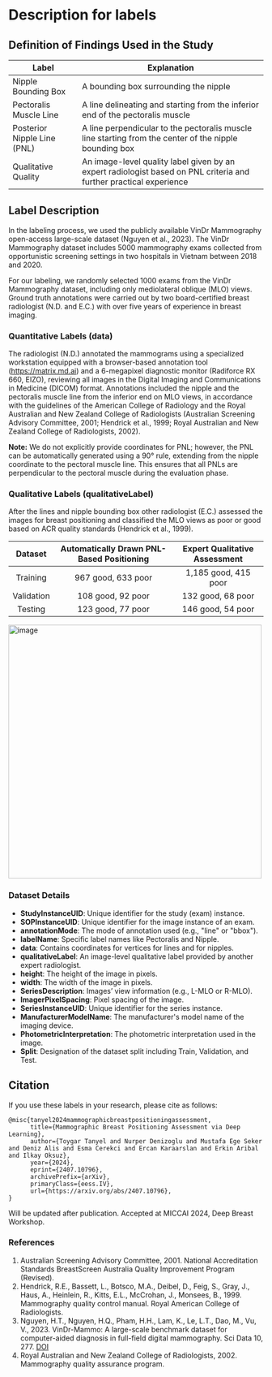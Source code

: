 # Description for labels

## Definition of Findings Used in the Study

| Label                   | Explanation                                                                                   |
|-------------------------|-----------------------------------------------------------------------------------------------|
| Nipple Bounding Box     | A bounding box surrounding the nipple                                                         |
| Pectoralis Muscle Line  | A line delineating and starting from the inferior end of the pectoralis muscle                 |
| Posterior Nipple Line (PNL) | A line perpendicular to the pectoralis muscle line starting from the center of the nipple bounding box |
| Qualitative Quality     | An image-level quality label given by an expert radiologist based on PNL criteria and further practical experience |

## Label Description

In the labeling process, we used the publicly available VinDr Mammography open-access large-scale dataset (Nguyen et al., 2023). The VinDr Mammography dataset includes 5000 mammography exams collected from opportunistic screening settings in two hospitals in Vietnam between 2018 and 2020.

For our labeling, we randomly selected 1000 exams from the VinDr Mammography dataset, including only mediolateral oblique (MLO) views. Ground truth annotations were carried out by two board-certified breast radiologist (N.D. and E.C.) with over five years of experience in breast imaging. 

### Quantitative Labels (data)
The radiologist (N.D.) annotated the mammograms using a specialized workstation equipped with a browser-based annotation tool (https://matrix.md.ai) and a 6-megapixel diagnostic monitor (Radiforce RX 660, EIZO), reviewing all images in the Digital Imaging and Communications in Medicine (DICOM) format. Annotations included the nipple and the pectoralis muscle line from the inferior end on MLO views, in accordance with the guidelines of the American College of Radiology and the Royal Australian and New Zealand College of Radiologists (Australian Screening Advisory Committee, 2001; Hendrick et al., 1999; Royal Australian and New Zealand College of Radiologists, 2002).

**Note:**
We do not explicitly provide coordinates for PNL; however, the PNL can be automatically generated using a 90° rule, extending from the nipple coordinate to the pectoral muscle line. This ensures that all PNLs are perpendicular to the pectoral muscle during the evaluation phase.

### Qualitative Labels (qualitativeLabel)
After the lines and nipple bounding box other radiologist (E.C.) assessed the images for breast positioning and classified the MLO views as poor or good based on ACR quality standards (Hendrick et al., 1999).


| Dataset     | Automatically Drawn PNL-Based Positioning | Expert Qualitative Assessment |
|:-----------:|:-----------------------------------------:|:-----------------------------:|
| Training    | 967 good, 633 poor                        | 1,185 good, 415 poor          |
| Validation  | 108 good, 92 poor                         | 132 good, 68 poor             |
| Testing     | 123 good, 77 poor                         | 146 good, 54 poor             |


<img width="500" alt="image" src="https://github.com/tanyelai/deep-breast-positioning/assets/44132720/bee1bcda-8b5a-4538-aaf5-75bb32e44f0e">


### Dataset Details

- **StudyInstanceUID**: Unique identifier for the study (exam) instance.
- **SOPInstanceUID**: Unique identifier for the image instance of an exam.
- **annotationMode**: The mode of annotation used (e.g., "line" or "bbox").
- **labelName**: Specific label names like Pectoralis and Nipple.
- **data**: Contains coordinates for vertices for lines and for nipples.
- **qualitativeLabel**: An image-level qualitative label provided by another expert radiologist.
- **height**: The height of the image in pixels.
- **width**: The width of the image in pixels.
- **SeriesDescription**: Images’ view information (e.g., L-MLO or R-MLO).
- **ImagerPixelSpacing**: Pixel spacing of the image.
- **SeriesInstanceUID**: Unique identifier for the series instance.
- **ManufacturerModelName**: The manufacturer's model name of the imaging device.
- **PhotometricInterpretation**: The photometric interpretation used in the image.
- **Split**: Designation of the dataset split including Train, Validation, and Test.

## Citation
If you use these labels in your research, please cite as follows:
```
@misc{tanyel2024mammographicbreastpositioningassessment,
      title={Mammographic Breast Positioning Assessment via Deep Learning}, 
      author={Toygar Tanyel and Nurper Denizoglu and Mustafa Ege Seker and Deniz Alis and Esma Cerekci and Ercan Karaarslan and Erkin Aribal and Ilkay Oksuz},
      year={2024},
      eprint={2407.10796},
      archivePrefix={arXiv},
      primaryClass={eess.IV},
      url={https://arxiv.org/abs/2407.10796}, 
}
```
Will be updated after publication. Accepted at MICCAI 2024, Deep Breast Workshop.

### References

1. Australian Screening Advisory Committee, 2001. National Accreditation Standards BreastScreen Australia Quality Improvement Program (Revised).
2. Hendrick, R.E., Bassett, L., Botsco, M.A., Deibel, D., Feig, S., Gray, J., Haus, A., Heinlein, R., Kitts, E.L., McCrohan, J., Monsees, B., 1999. Mammography quality control manual. Royal American College of Radiologists.
3. Nguyen, H.T., Nguyen, H.Q., Pham, H.H., Lam, K., Le, L.T., Dao, M., Vu, V., 2023. VinDr-Mammo: A large-scale benchmark dataset for computer-aided diagnosis in full-field digital mammography. Sci Data 10, 277. [DOI](https://doi.org/10.1038/s41597-023-02100-7)
4. Royal Australian and New Zealand College of Radiologists, 2002. Mammography quality assurance program.
